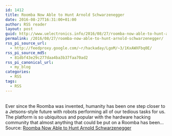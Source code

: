 ```yaml
---
id: 1412
title: Roomba Now Able to Hunt Arnold Schwarzenegger
date: 2016-08-27T16:31:00+01:00
author: RSS reader
layout: post
guid: http://www.uelectronics.info/2016/08/27/roomba-now-able-to-hunt-arnold-schwarzenegger/
permalink: /2016/08/27/roomba-now-able-to-hunt-arnold-schwarzenegger/
rss_pi_source_url:
  - http://feedproxy.google.com/~r/hackaday/LgoM/~3/1KxAWXFbq0E/
rss_pi_source_md5:
  - 81dbf43e29c277daa4ba3b37faa70ad2
rss_pi_canonical_url:
  - my_blog
categories:
  - RSS
tags:
  - RSS
---
```

&#013;  
Ever since the Roomba was invented, humanity has been one step closer to a Jetsons-style future with robots performing all of our tedious tasks for us. The platform is so ubiquitous and popular with the hardware hacking community that almost anything that could be put on a Roomba has been…&#013;  
Source: <a href="http://feedproxy.google.com/~r/hackaday/LgoM/~3/1KxAWXFbq0E/" target="_blank">Roomba Now Able to Hunt Arnold Schwarzenegger</a>